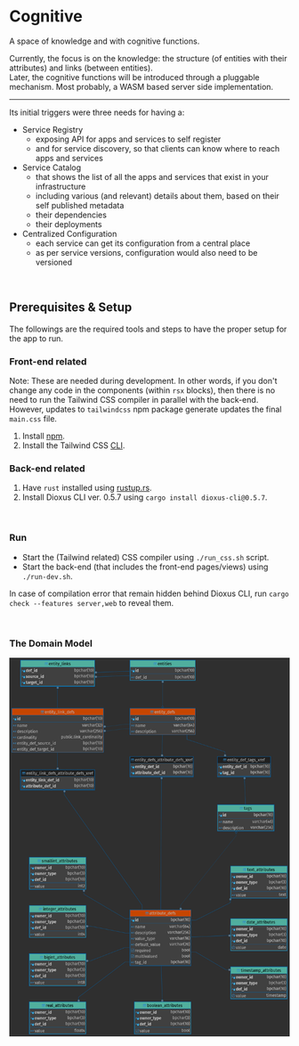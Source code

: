 # Cognitive

A space of knowledge and with cognitive functions.

Currently, the focus is on the knowledge: the structure (of entities with their attributes) and links (between entities).<br/>
Later, the cognitive functions will be introduced through a pluggable mechanism. Most probably, a WASM based server side implementation.

---

Its initial triggers were three needs for having a:

-   Service Registry
    -   exposing API for apps and services to self register
    -   and for service discovery, so that clients can know where to reach apps and services
-   Service Catalog
    -   that shows the list of all the apps and services that exist in your infrastructure
    -   including various (and relevant) details about them, based on their self published metadata
    -   their dependencies
    -   their deployments
-   Centralized Configuration
    -   each service can get its configuration from a central place
    -   as per service versions, configuration would also need to be versioned

<br/>

## Prerequisites & Setup

The followings are the required tools and steps to have the proper setup for the app to run.

### Front-end related

Note: These are needed during development. In other words, if you don't change any code in the components (within `rsx` blocks), then there is no need to run the Tailwind CSS compiler in parallel with the back-end. However, updates to `tailwindcss` npm package generate updates the final `main.css` file.

1. Install [npm](https://docs.npmjs.com/downloading-and-installing-node-js-and-npm).
2. Install the Tailwind CSS [CLI](https://tailwindcss.com/docs/installation).

### Back-end related

1. Have `rust` installed using [rustup.rs](https://rustup.rs/).
2. Install Dioxus CLI ver. 0.5.7 using `cargo install dioxus-cli@0.5.7`.

<br/>

### Run

-   Start the (Tailwind related) CSS compiler using `./run_css.sh` script.
-   Start the back-end (that includes the front-end pages/views) using `./run-dev.sh`.

In case of compilation error that remain hidden behind Dioxus CLI, run `cargo check --features server,web` to reveal them.

<br/>

### The Domain Model

![](./docs/db_model_erd.png)
